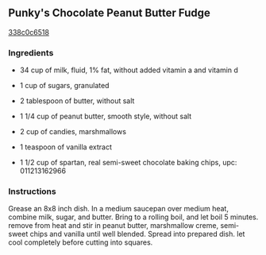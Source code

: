 ## Punky's Chocolate Peanut Butter Fudge

[338c0c6518](http://www.food.com/recipe/punkys-chocolate-peanut-butter-fudge-281393)

### Ingredients

 - 34 cup of milk, fluid, 1% fat, without added vitamin a and vitamin d

 - 1 cup of sugars, granulated

 - 2 tablespoon of butter, without salt

 - 1 1/4 cup of peanut butter, smooth style, without salt

 - 2 cup of candies, marshmallows

 - 1 teaspoon of vanilla extract

 - 1 1/2 cup of spartan, real semi-sweet chocolate baking chips, upc: 011213162966

### Instructions

Grease an 8x8 inch dish. In a medium saucepan over medium heat, combine milk, sugar, and butter. Bring to a rolling boil, and let boil 5 minutes. remove from heat and stir in peanut butter, marshmallow creme, semi-sweet chips and vanilla until well blended. Spread into prepared dish. let cool completely before cutting into squares.